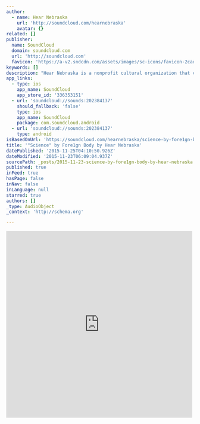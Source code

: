 ```yaml
---
author:
  - name: Hear Nebraska
    url: 'http://soundcloud.com/hearnebraska'
    avatar: {}
related: []
publisher:
  name: SoundCloud
  domain: soundcloud.com
  url: 'http://soundcloud.com'
  favicon: 'https://a-v2.sndcdn.com/assets/images/sc-icons/favicon-2cadd14b.ico'
keywords: []
description: "Hear Nebraska is a nonprofit cultural organization that cultivates the state's vibrant, fertile music and arts community. By providing resources and a voice for bands, artists and members of Nebraska'"
app_links:
  - type: ios
    app_name: SoundCloud
    app_store_id: '336353151'
  - url: 'soundcloud://sounds:202384137'
    should_fallback: 'false'
    type: ios
    app_name: SoundCloud
    package: com.soundcloud.android
  - url: 'soundcloud://sounds:202384137'
    type: android
isBasedOnUrl: 'https://soundcloud.com/hearnebraska/science-by-fore1gn-body'
title: '"Science" by Fore1gn Body by Hear Nebraska'
datePublished: '2015-11-25T04:10:50.926Z'
dateModified: '2015-11-23T06:09:04.937Z'
sourcePath: _posts/2015-11-23-science-by-fore1gn-body-by-hear-nebraska.md
published: true
inFeed: true
hasPage: false
inNav: false
inLanguage: null
starred: true
authors: []
_type: AudioObject
_context: 'http://schema.org'

---
```

<iframe src="https://cdn.embedly.com/widgets/media.html?src=https%3A%2F%2Fw.soundcloud.com%2Fplayer%2F%3Fvisual%3Dtrue%26url%3Dhttp%253A%252F%252Fapi.soundcloud.com%252Ftracks%252F202384137%26show_artwork%3Dtrue&amp;url=https%3A%2F%2Fsoundcloud.com%2Fhearnebraska%2Fscience-by-fore1gn-body&amp;image=http%3A%2F%2Fi1.sndcdn.com%2Fartworks-000114502095-fmltdw-t500x500.jpg&amp;key=b7d04c9b404c499eba89ee7072e1c4f7&amp;type=text%2Fhtml&amp;schema=soundcloud" width="500" height="500" scrolling="no" frameborder="0" allowfullscreen="allowfullscreen" style=""></iframe>